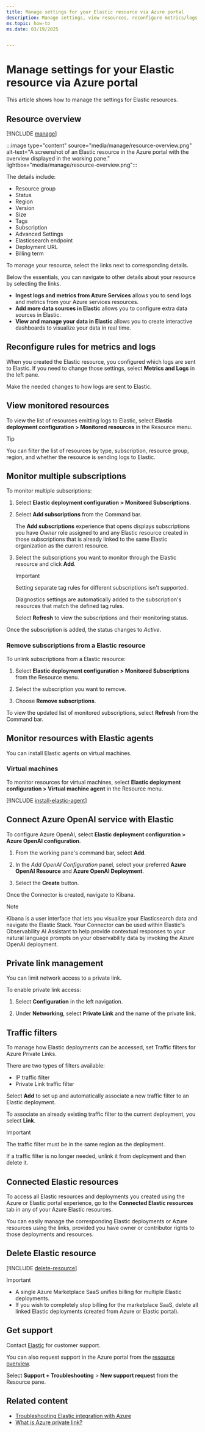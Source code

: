 ```yaml
---
title: Manage settings for your Elastic resource via Azure portal
description: Manage settings, view resources, reconfigure metrics/logs, and more for your Elastic resource via Azure portal.
ms.topic: how-to
ms.date: 03/19/2025


---
```


# Manage settings for your Elastic resource via Azure portal

This article shows how to manage the settings for Elastic resources.

## Resource overview

[!INCLUDE [manage](../includes/manage.md)]

:::image type="content" source="media/manage/resource-overview.png" alt-text="A screenshot of an Elastic resource in the Azure portal with the overview displayed in the working pane." lightbox="media/manage/resource-overview.png":::

The details include:

- Resource group
- Status
- Region
- Version
- Size
- Tags
- Subscription
- Advanced Settings
- Elasticsearch endpoint
- Deployment URL
- Billing term

To manage your resource, select the links next to corresponding details.

Below the essentials, you can navigate to other details about your resource by selecting the links.

- **Ingest logs and metrics from Azure Services** allows you to send logs and metrics from your Azure services resources.
- **Add more data sources in Elastic** allows you to configure extra data sources in Elastic.
- **View and manage your data in Elastic** allows you to create interactive dashboards to visualize your data in real time. 

## Reconfigure rules for metrics and logs

When you created the Elastic resource, you configured which logs are sent to Elastic. If you need to change those settings, select **Metrics and Logs** in the left pane. 

Make the needed changes to how logs are sent to Elastic.

## View monitored resources

To view the list of resources emitting logs to Elastic, select **Elastic deployment configuration > Monitored resources** in the Resource menu.

> [!TIP]
> You can filter the list of resources by type, subscription, resource group, region, and whether the resource is sending logs to Elastic. 

## Monitor multiple subscriptions

To monitor multiple subscriptions:

1. Select **Elastic deployment configuration > Monitored Subscriptions**.

1. Select **Add subscriptions** from the Command bar.

    The **Add subscriptions** experience that opens displays subscriptions you have _Owner_ role assigned to and any Elastic resource created in those subscriptions that is already linked to the same Elastic organization as the current resource.

1. Select the subscriptions you want to monitor through the Elastic resource and click **Add**.

    > [!IMPORTANT]
    > Setting separate tag rules for different subscriptions isn't supported.

    Diagnostics settings are automatically added to the subscription's resources that match the defined tag rules.

    Select **Refresh**  to view the subscriptions and their monitoring status. 

Once the subscription is added, the status changes to *Active*.  

### Remove subscriptions from a Elastic resource

To unlink subscriptions from a Elastic resource:

1. Select **Elastic deployment configuration > Monitored Subscriptions** from the Resource menu. 

1. Select the subscription you want to remove.

1. Choose **Remove subscriptions**. 

To view the updated list of monitored subscriptions, select **Refresh** from the Command bar.

## Monitor resources with Elastic agents

You can install Elastic agents on virtual machines. 

### Virtual machines

To monitor resources for virtual machines, select **Elastic deployment configuration > Virtual machine agent** in the Resource menu.

[!INCLUDE [install-elastic-agent](../includes/agent.md)]

## Connect Azure OpenAI service with Elastic

To configure Azure OpenAI, select **Elastic deployment configuration > Azure OpenAI configuration**. 

1. From the working pane's command bar, select **Add**. 

1. In the *Add OpenAI Configuration* panel, select your preferred **Azure OpenAI Resource** and **Azure OpenAI Deployment**.

1. Select the **Create** button.

Once the Connector is created, navigate to Kibana.

> [!NOTE]
> 
> Kibana is a user interface that lets you visualize your Elasticsearch data and navigate the Elastic Stack. Your Connector can be used within Elastic's Observability AI Assistant to help provide contextual responses to your natural language prompts on your observability data by invoking the Azure OpenAI deployment.

## Private link management

You can limit network access to a private link.

To enable private link access:

1. Select **Configuration** in the left navigation.

1. Under **Networking**, select **Private Link** and the name of the private link.

## Traffic filters

To manage how Elastic deployments can be accessed, set Traffic filters for Azure Private Links.

There are two types of filters available:

- IP traffic filter
- Private Link traffic filter

Select **Add** to set up and automatically associate a new traffic filter to an Elastic deployment.

To associate an already existing traffic filter to the current deployment, you select **Link**. 

> [!IMPORTANT]
> The traffic filter must be in the same region as the deployment.

If a traffic filter is no longer needed, unlink it from deployment and then delete it.

## Connected Elastic resources

To access all Elastic resources and deployments you created using the Azure or Elastic portal experience, go to the **Connected Elastic resources** tab in any of your Azure Elastic resources.

You can easily manage the corresponding Elastic deployments or Azure resources using the links, provided you have owner or contributor rights to those deployments and resources.

## Delete Elastic resource

[!INCLUDE [delete-resource](../includes/delete-resource.md)]

> [!IMPORTANT]
> 
> - A single Azure Marketplace SaaS unifies billing for multiple Elastic deployments. 
> - If you wish to completely stop billing for the marketplace SaaS, delete all linked Elastic deployments (created from Azure or Elastic portal). 

## Get support

Contact [Elastic](https://cloud.elastic.co/help) for customer support.

You can also request support in the Azure portal from the [resource overview](#resource-overview).  

Select **Support + Troubleshooting** > **New support request** from the Resource pane. 

## Related content

- [Troubleshooting Elastic integration with Azure](troubleshoot.md)
- [What is Azure private link?](../../private-link/private-link-overview.md)

